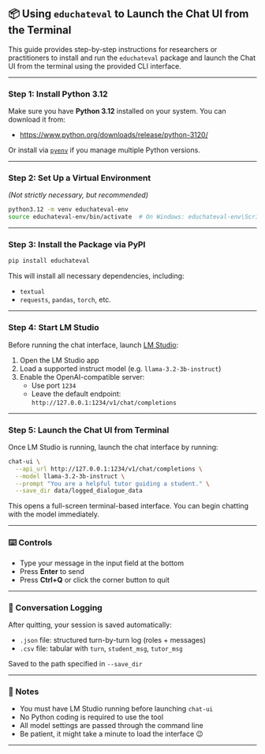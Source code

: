 ## 📦 Using `educhateval` to Launch the Chat UI from the Terminal

This guide provides step-by-step instructions for researchers or practitioners to install and run the `educhateval` package and launch the Chat UI from the terminal using the provided CLI interface.

---

### Step 1: Install Python 3.12

Make sure you have **Python 3.12** installed on your system. You can download it from:

- https://www.python.org/downloads/release/python-3120/

Or install via [`pyenv`](https://github.com/pyenv/pyenv) if you manage multiple Python versions.

---

###  Step 2: Set Up a Virtual Environment 
*(Not strictly necessary, but recommended)*

```bash
python3.12 -m venv educhateval-env
source educhateval-env/bin/activate  # On Windows: educhateval-env\Scripts\activate
```

---

### Step 3: Install the Package via PyPI

```bash
pip install educhateval
```

This will install all necessary dependencies, including:
- `textual`
- `requests`, `pandas`, `torch`, etc.

---

### Step 4: Start LM Studio

Before running the chat interface, launch [LM Studio](https://lmstudio.ai/):

1. Open the LM Studio app
2. Load a supported instruct model (e.g. `llama-3.2-3b-instruct`)
3. Enable the OpenAI-compatible server:
   - Use port `1234`
   - Leave the default endpoint: `http://127.0.0.1:1234/v1/chat/completions`

---

### Step 5: Launch the Chat UI from Terminal

Once LM Studio is running, launch the chat interface by running:

```bash
chat-ui \
  --api_url http://127.0.0.1:1234/v1/chat/completions \
  --model llama-3.2-3b-instruct \
  --prompt "You are a helpful tutor guiding a student." \
  --save_dir data/logged_dialogue_data
```

This opens a full-screen terminal-based interface. 
You can begin chatting with the model immediately.

---

### ⌨️ Controls

- Type your message in the input field at the bottom
- Press **Enter** to send
- Press **Ctrl+Q** or click the corner button to quit

---

### 💾 Conversation Logging

After quitting, your session is saved automatically:

- `.json` file: structured turn-by-turn log (roles + messages)
- `.csv` file: tabular with `turn`, `student_msg`, `tutor_msg`

Saved to the path specified in `--save_dir`

---

### 📌 Notes

- You must have LM Studio running before launching `chat-ui`
- No Python coding is required to use the tool
- All model settings are passed through the command line
- Be patient, it might take a minute to load the interface 😉

---